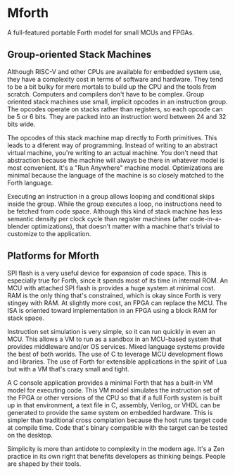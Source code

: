 # Mforth
A full-featured portable Forth model for small MCUs and FPGAs.

## Group-oriented Stack Machines
Although RISC-V and other CPUs are available for embedded system use, they have a complexity cost in terms of software and hardware.
They tend to be a bit bulky for mere mortals to build up the CPU and the tools from scratch. Computers and compilers don't have to be complex. Group oriented stack machines use small, implicit opcodes in an instruction group. The opcodes operate on stacks rather than registers, so each opcode can be 5 or 6 bits. They are packed into an instruction word between 24 and 32 bits wide.

The opcodes of this stack machine map directly to Forth primitives. This leads to a diferent way of programming. Instead of writing to an abstract virtual machine, you're writing to an actual machine. You don't need that abstraction because the machine will always be there in whatever model is most convenient. It's a "Run Anywhere" machine model. Optimizations are minimal because the language of the machine is so closely matched to the Forth language.

Executing an instruction in a group allows looping and conditional skips inside the group. While the group executes a loop, no instructions need to be fetched from code space. Although this kind of stack machine has less semantic density per clock cycle than register machines (after code-in-a-blender optimizations), that doesn't matter with a machine that's trivial to customize to the application.

## Platforms for Mforth
SPI flash is a very useful device for expansion of code space. This is especially true for Forth, since it spends most of its time in internal ROM. An MCU with attached SPI flash is provides a huge system at minimal cost. RAM is the only thing that's constrained, which is okay since Forth is very stingey with RAM. At slightly more cost, an FPGA can replace the MCU. The ISA is oriented toward implementation in an FPGA using a block RAM for stack space. 

Instruction set simulation is very simple, so it can run quickly in even an MCU. This allows a VM to run as a sandbox in an MCU-based system that provides middleware and/or OS services. Mixed language systems provide the best of both worlds. The use of C to leverage MCU development flows and libraries. The use of Forth for extensible applications in the spirit of Lua but with a VM that's crazy small and tight.

A C console application provides a minimal Forth that has a built-in VM model for executing code. This VM model simulates the instruction set of the FPGA or other versions of the CPU so that if a full Forth system is built up in that environment, a text file in C, assembly, Verilog, or VHDL can be generated to provide the same system on embedded hardware. This is simpler than traditional cross complation because the host runs target code at compile time. Code that's binary compatible with the target can be tested on the desktop.

Simplicity is more than antidote to complexity in the modern age. It's a Zen practice in its own right that benefits developers as thinking beings. People are shaped by their tools.
